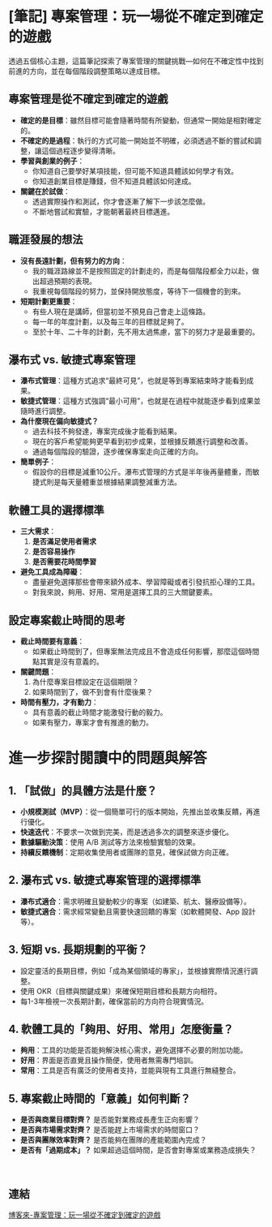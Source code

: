 # [筆記] 專案管理：玩一場從不確定到確定的遊戲

透過五個核心主題，這篇筆記探索了專案管理的關鍵挑戰—如何在不確定性中找到前進的方向，並在每個階段調整策略以達成目標。
<!--more-->

## 專案管理是從不確定到確定的遊戲

- **確定的是目標**：雖然目標可能會隨著時間有所變動，但通常一開始是相對確定的。
- **不確定的是過程**：執行的方式可能一開始並不明確，必須透過不斷的嘗試和調整，讓這個過程逐步變得清晰。
- **學習與創業的例子**：
  - 你知道自己要學好某項技能，但可能不知道具體該如何學才有效。
  - 你知道創業目標是賺錢，但不知道具體該如何達成。
- **關鍵在於試做**：
  - 透過實際操作和測試，你才會逐漸了解下一步該怎麼做。
  - 不斷地嘗試和實驗，才能朝著最終目標邁進。

## 職涯發展的想法

- **沒有長遠計劃，但有努力的方向**：
  - 我的職涯路線並不是按照固定的計劃走的，而是每個階段都全力以赴，做出超過預期的表現。
  - 我重視每個階段的努力，並保持開放態度，等待下一個機會的到來。
- **短期計劃更重要**：
  - 有些人現在是講師，但當初並不預見自己會走上這條路。
  - 每一年的年度計劃，以及每三年的目標就足夠了。
  - 至於十年、二十年的計劃，先不用太過焦慮，當下的努力才是最重要的。

## 瀑布式 vs. 敏捷式專案管理

- **瀑布式管理**：這種方式追求“最終可見”，也就是等到專案結束時才能看到成果。
- **敏捷式管理**：這種方式強調“最小可用”，也就是在過程中就能逐步看到成果並隨時進行調整。
- **為什麼現在偏向敏捷式？**
  - 過去科技不夠發達，專案完成後才能看到結果。
  - 現在的客戶希望能夠更早看到初步成果，並根據反饋進行調整和改善。
  - 通過每個階段的驗證，逐步確保專案走向正確的方向。
- **簡單例子**：
  - 假設你的目標是減重10公斤。瀑布式管理的方式是半年後再量體重，而敏捷式則是每天量體重並根據結果調整減重方法。

## 軟體工具的選擇標準

- **三大需求**：
  1. **是否滿足使用者需求**
  2. **是否容易操作**
  3. **是否需要花時間學習**
- **避免工具成為障礙**：
  - 盡量避免選擇那些會帶來額外成本、學習障礙或者引發抗拒心理的工具。
  - 對我來說，夠用、好用、常用是選擇工具的三大關鍵要素。

## 設定專案截止時間的思考

- **截止時間要有意義**：
  - 如果截止時間到了，但專案無法完成且不會造成任何影響，那麼這個時間點其實是沒有意義的。
- **關鍵問題**：
  1. 為什麼專案目標設定在這個期限？
  2. 如果時間到了，做不到會有什麼後果？
- **時間有壓力，才有動力**：
  - 具有意義的截止時間才能激發行動的毅力。
  - 如果有壓力，專案才會有推進的動力。

# 進一步探討閱讀中的問題與解答

## 1. 「試做」的具體方法是什麼？

- **小規模測試（MVP）**：從一個簡單可行的版本開始，先推出並收集反饋，再進行優化。
- **快速迭代**：不要求一次做到完美，而是透過多次的調整來逐步優化。
- **數據驅動決策**：使用 A/B 測試等方法來檢驗實驗的效果。
- **持續反饋機制**：定期收集使用者或團隊的意見，確保試做方向正確。

## 2. 瀑布式 vs. 敏捷式專案管理的選擇標準

- **瀑布式適合**：需求明確且變動較少的專案（如建築、航太、醫療設備等）。
- **敏捷式適合**：需求經常變動且需要快速回饋的專案（如軟體開發、App 設計等）。

## 3. 短期 vs. 長期規劃的平衡？

- 設定靈活的長期目標，例如「成為某個領域的專家」，並根據實際情況進行調整。
- 使用 OKR（目標與關鍵成果）來確保短期目標和長期方向相符。
- 每1-3年檢視一次長期計劃，確保當前的方向符合現實情況。

## 4. 軟體工具的「夠用、好用、常用」怎麼衡量？

- **夠用**：工具的功能是否能夠解決核心需求，避免選擇不必要的附加功能。
- **好用**：界面是否直覺且操作簡便，使用者無需專門培訓。
- **常用**：工具是否有廣泛的使用者支持，並能與現有工具進行無縫整合。

## 5. 專案截止時間的「意義」如何判斷？

- **是否與商業目標對齊？** 是否能對業務成長產生正向影響？
- **是否與市場需求對齊？** 是否能趕上市場需求的時間窗口？
- **是否與團隊效率對齊？** 是否能夠在團隊的產能範圍內完成？
- **是否有「過期成本」？** 如果超過這個時間，是否會對專案或業務造成損失？

‌

## 連結

[博客來-專案管理：玩一場從不確定到確定的遊戲](https://www.books.com.tw/products/0010918748 "‌")
